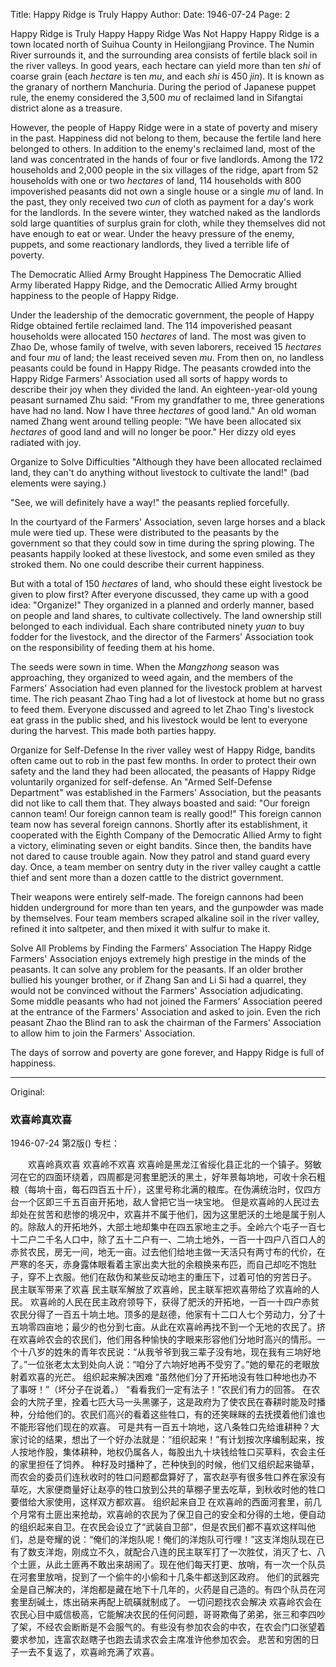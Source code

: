 Title: Happy Ridge is Truly Happy
Author:
Date: 1946-07-24
Page: 2

Happy Ridge is Truly Happy
Happy Ridge Was Not Happy
Happy Ridge is a town located north of Suihua County in Heilongjiang Province. The Numin River surrounds it, and the surrounding area consists of fertile black soil in the river valleys. In good years, each hectare can yield more than ten *shi* of coarse grain (each *hectare* is ten *mu*, and each *shi* is 450 *jin*). It is known as the granary of northern Manchuria. During the period of Japanese puppet rule, the enemy considered the 3,500 *mu* of reclaimed land in Sifangtai district alone as a treasure.

However, the people of Happy Ridge were in a state of poverty and misery in the past. Happiness did not belong to them, because the fertile land here belonged to others. In addition to the enemy's reclaimed land, most of the land was concentrated in the hands of four or five landlords. Among the 172 households and 2,000 people in the six villages of the ridge, apart from 52 households with one or two *hectares* of land, 114 households with 800 impoverished peasants did not own a single house or a single *mu* of land. In the past, they only received two *cun* of cloth as payment for a day's work for the landlords. In the severe winter, they watched naked as the landlords sold large quantities of surplus grain for cloth, while they themselves did not have enough to eat or wear. Under the heavy pressure of the enemy, puppets, and some reactionary landlords, they lived a terrible life of poverty.

The Democratic Allied Army Brought Happiness
The Democratic Allied Army liberated Happy Ridge, and the Democratic Allied Army brought happiness to the people of Happy Ridge.

Under the leadership of the democratic government, the people of Happy Ridge obtained fertile reclaimed land. The 114 impoverished peasant households were allocated 150 *hectares* of land. The most was given to Zhao De, whose family of twelve, with seven laborers, received 15 *hectares* and four *mu* of land; the least received seven *mu*. From then on, no landless peasants could be found in Happy Ridge. The peasants crowded into the Happy Ridge Farmers' Association used all sorts of happy words to describe their joy when they divided the land. An eighteen-year-old young peasant surnamed Zhu said: "From my grandfather to me, three generations have had no land. Now I have three *hectares* of good land." An old woman named Zhang went around telling people: "We have been allocated six *hectares* of good land and will no longer be poor." Her dizzy old eyes radiated with joy.

Organize to Solve Difficulties
"Although they have been allocated reclaimed land, they can't do anything without livestock to cultivate the land!" (bad elements were saying.)

"See, we will definitely have a way!" the peasants replied forcefully.

In the courtyard of the Farmers' Association, seven large horses and a black mule were tied up. These were distributed to the peasants by the government so that they could sow in time during the spring plowing. The peasants happily looked at these livestock, and some even smiled as they stroked them. No one could describe their current happiness.

But with a total of 150 *hectares* of land, who should these eight livestock be given to plow first? After everyone discussed, they came up with a good idea: "Organize!" They organized in a planned and orderly manner, based on people and land shares, to cultivate collectively. The land ownership still belonged to each individual. Each share contributed ninety *yuan* to buy fodder for the livestock, and the director of the Farmers' Association took on the responsibility of feeding them at his home.

The seeds were sown in time. When the *Mangzhong* season was approaching, they organized to weed again, and the members of the Farmers' Association had even planned for the livestock problem at harvest time. The rich peasant Zhao Ting had a lot of livestock at home but no grass to feed them. Everyone discussed and agreed to let Zhao Ting's livestock eat grass in the public shed, and his livestock would be lent to everyone during the harvest. This made both parties happy.

Organize for Self-Defense
In the river valley west of Happy Ridge, bandits often came out to rob in the past few months. In order to protect their own safety and the land they had been allocated, the peasants of Happy Ridge voluntarily organized for self-defense. An "Armed Self-Defense Department" was established in the Farmers' Association, but the peasants did not like to call them that. They always boasted and said: "Our foreign cannon team! Our foreign cannon team is really good!" This foreign cannon team now has several foreign cannons. Shortly after its establishment, it cooperated with the Eighth Company of the Democratic Allied Army to fight a victory, eliminating seven or eight bandits. Since then, the bandits have not dared to cause trouble again. Now they patrol and stand guard every day. Once, a team member on sentry duty in the river valley caught a cattle thief and sent more than a dozen cattle to the district government.

Their weapons were entirely self-made. The foreign cannons had been hidden underground for more than ten years, and the gunpowder was made by themselves. Four team members scraped alkaline soil in the river valley, refined it into saltpeter, and then mixed it with sulfur to make it.

Solve All Problems by Finding the Farmers' Association
The Happy Ridge Farmers' Association enjoys extremely high prestige in the minds of the peasants. It can solve any problem for the peasants. If an older brother bullied his younger brother, or if Zhang San and Li Si had a quarrel, they would not be convinced without the Farmers' Association adjudicating. Some middle peasants who had not joined the Farmers' Association peered at the entrance of the Farmers' Association and asked to join. Even the rich peasant Zhao the Blind ran to ask the chairman of the Farmers' Association to allow him to join the Farmers' Association.

The days of sorrow and poverty are gone forever, and Happy Ridge is full of happiness.



<hr /> 

Original: 


### 欢喜岭真欢喜

1946-07-24
第2版()
专栏：

　　欢喜岭真欢喜
    欢喜岭不欢喜
    欢喜岭是黑龙江省绥化县正北的一个镇子。努敏河在它的四面环绕着，四周都是河套里肥沃的黑土，好年景每垧地，可收十余石粗粮（每垧十亩，每石四百五十斤），这里号称北满的粮库。在伪满统治时，仅四方台一个区即三千五百亩开拓地，敌人曾把它当一块宝地。
    但是欢喜岭的人民过去却处在贫苦和悲惨的境况中，欢喜并不属于他们，因为这里肥沃的土地是属于别人的。除敌人的开拓地外，大部土地却集中在四五家地主之手。全岭六个屯子一百七十二户二千名人口中，除了五十二户有一、二垧土地外，一百一十四户八百口人的赤贫农民，房无一间，地无一亩。过去他们给地主做一天活只有两寸布的代价，在严寒的冬天，赤身露体眼看着主家出卖大批的余粮换来布匹，而自己却吃不饱肚子，穿不上衣服。他们在敌伪和某些反动地主的重压下，过着可怕的穷苦日子。
    民主联军带来了欢喜
    民主联军解放了欢喜岭，民主联军把欢喜带给了欢喜岭的人民。
    欢喜岭的人民在民主政府领导下，获得了肥沃的开拓地，一百一十四户赤贫农民分得了一百五十垧土地。顶多的是赵德，他家有十二口人七个劳动力，分了十五垧零四亩地；最少的也分到七亩。从此在欢喜岭再找不到一个无地的农民了。挤在欢喜岭农会的农民们，他们用各种愉快的字眼来形容他们分地时高兴的情形。一个十八岁的姓朱的青年农民说：“从我爷爷到我三辈子没有地，现在我有三垧好地了。”一位张老太太到处向人说：“咱分了六垧好地再不受穷了。”她的晕花的老眼放射着欢喜的光芒。
    组织起来解决困难
    “虽然他们分了开拓地没有牲口种地也办不了事呀！”（坏分子在说着。）
    “看看我们一定有法子！”农民们有力的回答。
    在农会的大院子里，拴着七匹大马一头黑骡子，这是政府为了使农民在春耕时能及时播种，分给他们的。农民们高兴的看着这些牲口，有的还笑眯眯的去抚摸着他们谁也不能形容他们现在的欢喜。
    可是共有一百五十垧地，这八条牲口先给谁耕种？大家讨论的结果，想出了一个好办法就是：“组织起来！”有计划按次序编制起来，按人按地作股，集体耕种，地权仍属各人，每股出九十块钱给牲口买草料，农会主任的家里担任了饲养。
    种籽及时播种了，芒种快到的时候，他们又组织起来锄草，而农会的委员们连秋收时的牲口问题都盘算好了，富农赵亭有很多牲口养在家没有草吃，大家便商量好让赵亭的牲口放到公共的草棚子里去吃草，到秋收时他的牲口要借给大家使用，这样双方都欢喜。
    组织起来自卫
    在欢喜岭的西面河套里，前几个月常有土匪出来抢劫，欢喜岭的农民为了保卫自己的安全和分得的土地，便自动的组织起来自卫。在农民会设立了“武装自卫部”，但是农民们都不喜欢这样叫他们，总是夸耀的说：“俺们的洋炮队呢！俺们的洋炮队可行哩！”这支洋炮队现在已有了数支洋炮，刚成立不久，就配合八连的民主联军打了一次胜仗，消灭了七、八个土匪，从此土匪再不敢出来胡闹了。现在他们每天打更、放哨，有一次一个队员在河套里放哨，捉到了一个偷牛的小偷和十几条牛都送到区政府。
    他们的武器完全是自己解决的，洋炮都是藏在地下十几年的，火药是自己造的。有四个队员在河套里刮碱土，炼出硝来再配上硫磺就制成了。
    一切问题找农会解决
    欢喜岭农会在农民心目中威信极高，它能解决农民的任何问题，哥哥欺侮了弟弟，张三和李四吵了架，不经农会断断是不会服气的。有些没有参加农会的中农，在农会门口张望着要求参加，连富农赵瞎子也跑去请求农会主席准许他参加农会。
    悲苦和穷困的日子一去不复返了，欢喜岭充满了欢喜。
